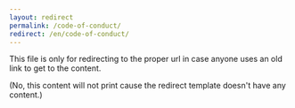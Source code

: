 ```yaml
---
layout: redirect
permalink: /code-of-conduct/
redirect: /en/code-of-conduct/
---
```


This file is only for redirecting to the proper url in case anyone uses an old link to get to the content.

(No, this content will not print cause the redirect template doesn't have any content.)